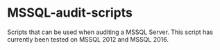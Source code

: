 # MSSQL-audit-scripts

Scripts that can be used when auditing a MSSQL Server.
This script has currently been tested on MSSQL 2012 and MSSQL 2016.
